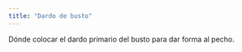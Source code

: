 ```yaml
---
title: "Dardo de busto"
---
```


Dónde colocar el dardo primario del busto para dar forma al pecho.




